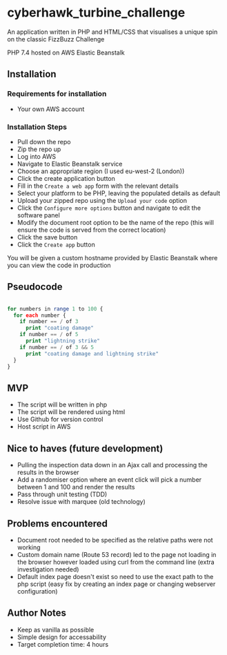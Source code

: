 # cyberhawk_turbine_challenge
An application written in PHP and HTML/CSS that visualises a unique spin on the classic FizzBuzz Challenge

PHP 7.4 hosted on AWS Elastic Beanstalk 

## Installation
### Requirements for installation
- Your own AWS account

### Installation Steps
- Pull down the repo
- Zip the repo up
- Log into AWS
- Navigate to Elastic Beanstalk service
- Choose an appropriate region (I used eu-west-2 (London))
- Click the create application button
- Fill in the `Create a web app` form with the relevant details
- Select your platform to be PHP, leaving the populated details as default
- Upload your zipped repo using the `Upload your code` option
- Click the `Configure more options` button and navigate to edit the software panel
- Modify the document root option to be the name of the repo (this will ensure the code is served from the correct location)
- Click the save button
- Click the `Create app` button

You will be given a custom hostname provided by Elastic Beanstalk where you can view the code in production

## Pseudocode

```php

for numbers in range 1 to 100 {
  for each number {
    if number == / of 3
      print "coating damage"
    if number == / of 5
      print "lightning strike"
    if number == / of 3 && 5
      print "coating damage and lightning strike"
  }
}

```

## MVP
- The script will be written in php
- The script will be rendered using html
- Use Github for version control
- Host script in AWS

## Nice to haves (future development) 
- Pulling the inspection data down in an Ajax call and processing the results in the browser
- Add a randomiser option where an event click will pick a number between 1 and 100 and render the results
- Pass through unit testing (TDD)
- Resolve issue with marquee (old technology)

## Problems encountered
- Document root needed to be specified as the relative paths were not working
- Custom domain name (Route 53 record) led to the page not loading in the browser however loaded using curl from the command line (extra investigation needed)
- Default index page doesn't exist so need to use the exact path to the php script (easy fix by creating an index page or changing webserver configuration)

## Author Notes
- Keep as vanilla as possible
- Simple design for accessability
- Target completion time: 4 hours
